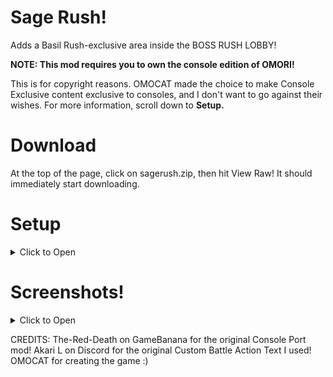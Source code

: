 # Sage Rush!
Adds a Basil Rush-exclusive area inside the BOSS RUSH LOBBY!

**NOTE: This mod requires you to own the console edition of OMORI!**

This is for copyright reasons. OMOCAT made the choice to make Console Exclusive content exclusive to consoles, and I don't want to go against their wishes.
For more information, scroll down to **Setup.**

# Download
At the top of the page, click on sagerush.zip, then hit View Raw! It should immediately start downloading.

# Setup
<details>
  <summary>Click to Open</summary>

First, you'll need console edition assets. I won't describe how to get this. Extract the sagerush folder inside the zip anywhere you'd like ("Extract Here", not "Extract to /*"), then open REQUIRED_FILES.txt. With your console edition assets, you need to extract each file to it's proper destination. If a folder doesn't exist, create it. Once you've done that, zip the sagerush folder back up, and drop the resulting zip in your OMORI mods folder.

After launching the game, head to the BOSS RUSH room (if you're already there, leave then re-enter.) and talk to Basil. Start the BASIL RUSH as normal, but don't enter the main teleporter. Instead, take the one on your right.

</details>

# Screenshots!
<details>
  <summary>Click to Open</summary>

  ![SAGE Fight](readme/07-22_01-47-AM_OMORI.png)
![New Teleporter](readme/07-22_01-45-AM_OMORI.png)
![Lore](readme/07-22_01-46-AM_OMORI-2.png)

</details>

CREDITS:
The-Red-Death on GameBanana for the original Console Port mod!
Akari L on Discord for the original Custom Battle Action Text I used!
OMOCAT for creating the game :)
